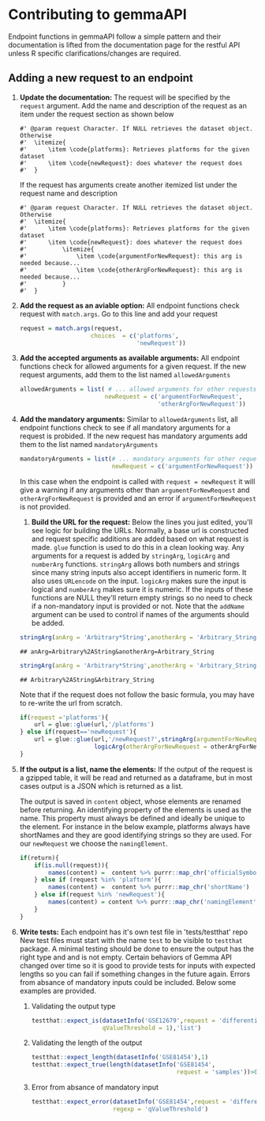 
Contributing to gemmaAPI
========================

Endpoint functions in gemmaAPI follow a simple pattern and their documentation is lifted from the documentation page for the restful API unless R specific clarifications/changes are required.

Adding a new request to an endpoint
-----------------------------------

1.  **Update the documentation:** The request will be specified by the `request` argument. Add the name and description of the request as an item under the request section as shown below

        #' @param request Character. If NULL retrieves the dataset object. Otherwise
        #'  \itemize{
        #'      \item \code{platforms}: Retrieves platforms for the given dataset
        #'      \item \code{newRequest}: does whatever the request does
        #'  }

    If the request has arguments create another itemized list under the request name and description

        #' @param request Character. If NULL retrieves the dataset object. Otherwise
        #'  \itemize{
        #'      \item \code{platforms}: Retrieves platforms for the given dataset
        #'      \item \code{newRequest}: does whatever the request does
        #'          \itemize{
        #'              \item \code{argumentForNewRequest}: this arg is needed because...
        #'              \item \code{otherArgForNewRequest}: this arg is needed because...
        #'          }
        #'  }

2.  **Add the request as an aviable option:** All endpoint functions check request with `match.args`. Go to this line and add your request

    ``` r
    request = match.args(request,
                        choices  = c('platforms',
                                     'newRequest'))
    ```

3.  **Add the accepted arguments as available arguments:** All endpoint functions check for allowed arguments for a given request. If the new request arguments, add them to the list named `allowedArguments`

    ``` r
    allowedArguments = list( # ... allowed arguments for other requests are listed here
                            newRequest = c('argumentForNewRequest',
                                           'otherArgForNewRequest'))
    ```

4.  **Add the mandatory arguments:** Similar to `allowedArguments` list, all endpoint functions check to see if all mandatory arguments for a request is probided. If the new request has mandatory arguments add them to the list named `mandatoryArguments`

    ``` r
    mandatoryArguments = list(# ... mandatory arguments for other requests are listed here
                              newRequest = c('argumentForNewRequest'))
    ```

    In this case when the endpoint is called with `request = newRequest` it will give a warning if any arguments other than `argumentForNewRequest` and `otherArgForNewRequest` is provided and an error if `argumentForNewRequest` is not provided.

    1.  **Build the URL for the request:** Below the lines you just edited, you'll see logic for building the URLs. Normally, a base url is constructed and request specific additions are added based on what request is made. `glue` function is used to do this in a clean looking way. Any arguments for a request is added by `stringArg`, `logicArg` and `numberArg` functions. `stringArg` allows both numbers and strings since many string inputs also accept identifiers in numeric form. It also uses `URLencode` on the input. `logicArg` makes sure the input is logical and `numberArg` makes sure it is numeric. If the inputs of these functions are NULL they'll return empty strings so no need to check if a non-mandatory input is provided or not. Note that the `addName` argument can be used to control if names of the arguments should be added.

    ``` r
    stringArg(anArg = 'Arbitrary*String',anotherArg = 'Arbitrary_String',addName= TRUE)
    ```

        ## anArg=Arbitrary%2AString&anotherArg=Arbitrary_String

    ``` r
    stringArg(anArg = 'Arbitrary*String',anotherArg = 'Arbitrary_String',addName= FALSE)
    ```

        ## Arbitrary%2AString&Arbitrary_String

    Note that if the request does not follow the basic formula, you may have to re-write the url from scratch.

    ``` r
    if(request ='platforms'){
        url = glue::glue(url,'/platforms')
    } else if(request=='newRequest'){
        url = glue::glue(url,'/newRequest?',stringArg(argumentForNewRequest = argumentForNewRequest),'&',
                         logicArg(otherArgForNewRequest = otherArgForNewRequest))
    }
    ```

5.  **If the output is a list, name the elements:** If the output of the request is a gzipped table, it will be read and returned as a dataframe, but in most cases output is a JSON which is returned as a list.

    The output is saved in `content` object, whose elements are renamed before returning. An identifying property of the elements is used as the name. This property must always be defined and ideally be unique to the element. For instance in the below example, platforms always have shortNames and they are good identifying strings so they are used. For our `newRequest` we choose the `namingElement`.

    ``` r
    if(return){
        if(is.null(request)){
            names(content) =  content %>% purrr::map_chr('officialSymbol')
        } else if (request %in% 'plaftorm'){
            names(content) =  content %>% purrr::map_chr('shortName')
        } else if(request %in% 'newRequest'){
            names(content) = content %>% purrr::map_chr('namingElement')
        }
    }
    ```

6.  **Write tests:** Each endpoint has it's own test file in 'tests/testthat' repo New test files must start with the name `test` to be visible to `testthat` package. A minimal testing should be done to ensure the output has the right type and and is not empty. Certain behaviors of Gemma API changed over time so it is good to provide tests for inputs with expected lengths so you can fail if something changes in the future again. Errors from absance of mandatory inputs could be included. Below some examples are provided.

    1.  Validating the output type

        ``` r
        testthat::expect_is(datasetInfo('GSE12679',request = 'differential',
                            qValueThreshold = 1),'list')
        ```

    2.  Validating the length of the output

        ``` r
        testthat::expect_length(datasetInfo('GSE81454'),1)
        testthat::expect_true(length(datasetInfo('GSE81454',
                                                 request = 'samples'))>0)
        ```

    3.  Error from absance of mandatory input

        ``` r
        testthat::expect_error(datasetInfo('GSE81454',request = 'differential'),
                               regexp = 'qValueThreshold')
        ```

